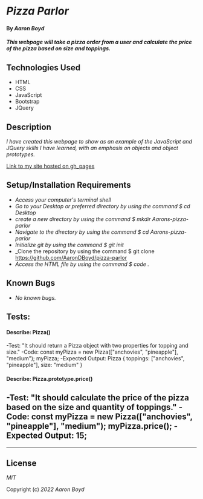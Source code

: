# _Pizza Parlor_

#### By _**Aaron Boyd**_

#### _This webpage will take a pizza order from a user and calculate the price of the pizza based on size and toppings._

## Technologies Used

* HTML
* CSS
* JavaScript
* Bootstrap
* JQuery

## Description

_I have created this webpage to show as an example of the JavaScript and JQuery skills I have learned, with an emphasis on objects and object prototypes._

[Link to my site hosted on gh_pages](https://aarondboyd.github.io/pizza-parlor/)

## Setup/Installation Requirements

* _Access your computer's terminal shell_
* _Go to your Desktop or preferred directory by using the command $ cd Desktop_
* _create a new directory by using the command $ mkdir Aarons-pizza-parlor_
* _Navigate to the directory by using the command $ cd Aarons-pizza-parlor_
* _Initialize git by using the command $ git init_
* _Clone the repository by using the command $ git clone https://github.com/AaronDBoyd/pizza-parlor
* _Access the HTML file by using the command $ code ._

## Known Bugs

* _No known bugs._

## Tests:

#### Describe: Pizza()

-Test: "It should return a Pizza object with two properties for topping and size."
-Code: const myPizza = new Pizza(["anchovies", "pineapple"], "medium");
  myPizza;
-Expected Output: Pizza { toppings: ["anchovies", "pineapple"], size: "medium" }

#### Describe: Pizza.prototype.price()

-Test: "It should calculate the price of the pizza based on the size and quantity of toppings."
-Code: const myPizza = new Pizza(["anchovies", "pineapple"], "medium");
  myPizza.price();
-Expected Output: 15;  
---
---

## License

_MIT_

Copyright (c) _2022_ _Aaron Boyd_